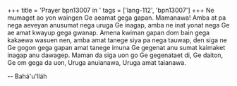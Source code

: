 +++
title = 'Prayer bpn13007 in '
tags = ['lang-112', 'bpn13007']
+++
Ne mumaget ao yon waingen Ge aeamat gega gapan.  Mamanawa!  Amba at pa nega aeveyan anusumat nega uruga Ge inagap, amba ne inat yonat nega Ge ae amat kwayup gega gwanap.  Amena kwiman gapan dom bain gega kakaewa wasuen nen, amba amat tanege siya pa nega tauwap, den siga ne Ge gogon gega gapan amat tanege imuna Ge gegenat anu sumat kaimaket inagap anu dawagep.  Maman da siga uon go Ge gegenataet di, Ge daiton, Ge om gega da uon, Uruga anuianawa, Uruga amat taianawa.

-- Bahá'u'lláh
